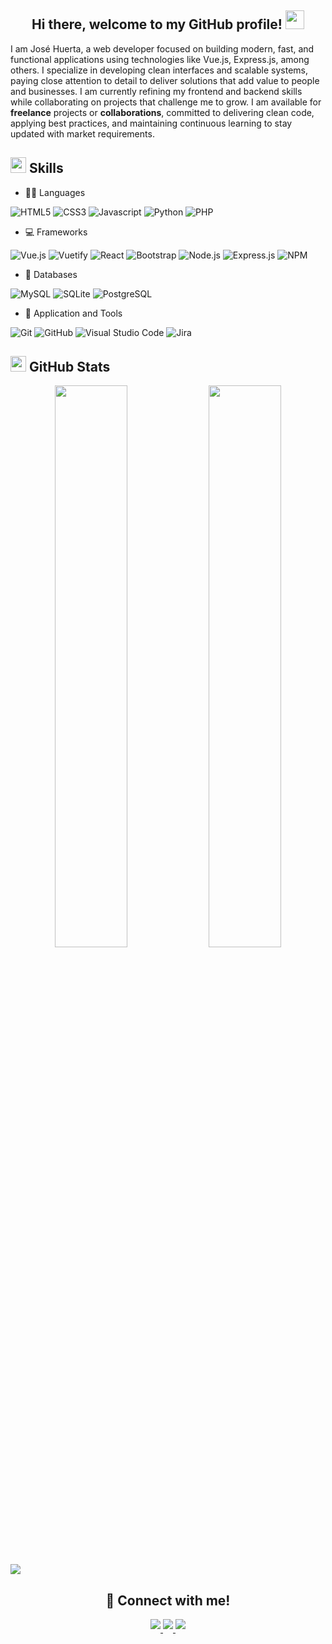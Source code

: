 <h2 align="center"> Hi there, welcome to my GitHub profile! <img src="https://github.com/abdoachhoubi/abdoachhoubi/blob/main/gifs/Hi.gif" width="30"></h2>

<p>
I am José Huerta, a web developer focused on building modern, fast, and functional applications using technologies like Vue.js, Express.js, among others. I specialize in developing clean interfaces and scalable systems, paying close attention to detail to deliver solutions that add value to people and businesses. I am currently refining my frontend and backend skills while collaborating on projects that challenge me to grow. I am available for <b>freelance</b> projects or <b>collaborations</b>, committed to delivering clean code, applying best practices, and maintaining continuous learning to stay updated with market requirements.
</p>

## <img src="https://media2.giphy.com/media/QssGEmpkyEOhBCb7e1/giphy.gif?cid=ecf05e47a0n3gi1bfqntqmob8g9aid1oyj2wr3ds3mg700bl&rid=giphy.gif" width ="25"><b> Skills</b>

- 👨‍💻 Languages

![HTML5](https://img.shields.io/badge/html5-%23E34F26.svg?style=for-the-badge&logo=html5&logoColor=white)
![CSS3](https://img.shields.io/badge/CSS3-663399?style=for-the-badge&logo=css&logoColor=white)
![Javascript](https://img.shields.io/badge/JavaScript-F7DF1E?style=for-the-badge&logo=javascript&logoColor=white)
![Python](https://img.shields.io/badge/Python-3776AB?style=for-the-badge&logo=python&logoColor=gold)
![PHP](https://img.shields.io/badge/PHP-7B7FB5?style=for-the-badge&logo=php&logoColor=black)

- 💻 Frameworks

![Vue.js](https://img.shields.io/badge/Vue-4FC08D?style=for-the-badge&logo=vue.js&logoColor=white)
![Vuetify](https://img.shields.io/badge/Vuetify-1867C0?style=for-the-badge&logo=vuetify&logoColor=white)
![React](https://img.shields.io/badge/react%20-%2320232a.svg?&style=for-the-badge&logo=react&logoColor=%2361DAFB)
![Bootstrap](https://img.shields.io/badge/bootstrap%20-%23563D7C.svg?&style=for-the-badge&logo=bootstrap&logoColor=white)
![Node.js](https://img.shields.io/badge/Node.js-339933?style=for-the-badge&logo=nodedotjs&logoColor=white)
![Express.js](https://img.shields.io/badge/Express.js-F7DF1E?style=for-the-badge&logo=javascript&logoColor=white)
![NPM](https://img.shields.io/badge/npm-CB3837?style=for-the-badge&logo=npm&logoColor=white)

- 💾 Databases

![MySQL](https://img.shields.io/badge/MySQL-4479A1?style=for-the-badge&logo=mysql&logoColor=white)
![SQLite](https://img.shields.io/badge/SQLite-003B57?style=for-the-badge&logo=sqlite&logoColor=white)
![PostgreSQL](https://img.shields.io/badge/PostgreSQL-4169E1?style=for-the-badge&logo=postgresql&logoColor=white)

- 🧰 Application and Tools

![Git](https://img.shields.io/badge/git-%23F05033.svg?style=for-the-badge&logo=git&logoColor=white)
![GitHub](https://img.shields.io/badge/GitHub-181717?style=for-the-badge&logo=github&logoColor=white)
![Visual Studio Code](https://img.shields.io/badge/VS_Code-007ACC?style=for-the-badge&logo=virginmedia&logoColor=white)
![Jira](https://img.shields.io/badge/Jira-0052CC?style=for-the-badge&logo=jira&logoColor=white)

## <img src="https://media.giphy.com/media/iY8CRBdQXODJSCERIr/giphy.gif" width="25"> <b>GitHub Stats</b>

<p align="center">
  <img src="https://github-readme-stats.vercel.app/api?username=josemhuertab&include_all_commits=true&count_private=true&show_icons=true&line_height=20&title_color=7A7ADB&icon_color=2234AE&text_color=D3D3D3&bg_color=0,000000,130F40" width="48%"/>
  <img src="https://github-readme-streak-stats.herokuapp.com/?user=josemhuertab&theme=blueberry" width="48%"/>
</p>

<img src="https://user-images.githubusercontent.com/73097560/115834477-dbab4500-a447-11eb-908a-139a6edaec5c.gif">

<h2 align="center">🤝 Connect with me!</h2>

<p align="center">
<a href="mailto:josem.huertab@gmail.com">
<img src="https://img.shields.io/badge/Gmail-EE3535?style=for-the-badge&logo=gmail&logoColor=white" style="margin-bottom: 5px;" />
</a>

<a href="https://www.linkedin.com/in/josemhuertab/">
<img src="https://img.shields.io/badge/linkedin-0170AD?style=for-the-badge&logo=invision&logoColor=white" style="margin-bottom: 5px;" />
</a>

<a href="https://github.com/josemhuertab">
<img src="https://img.shields.io/badge/github-000000?style=for-the-badge&logo=github&logoColor=white" style="margin-bottom: 5px;" />
</a>
</p>
